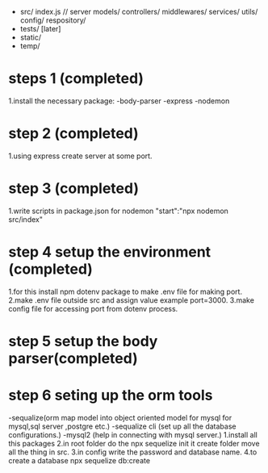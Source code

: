 - src/
     index.js // server 
     models/ 
     controllers/ 
     middlewares/ 
     services/ 
     utils/ 
     config/ 
     respository/ 
- tests/ [later] 
- static/ 
- temp/

# steps 1 (completed)
1.install the necessary package:
-body-parser
-express
-nodemon

# step 2 (completed)
1.using express create server at some port.

# step 3 (completed)
1.write scripts in package.json for nodemon
"start":"npx nodemon src/index"

# step 4 setup the environment (completed)
1.for this install npm dotenv package to make .env file for making port.
2.make .env file outside src and assign value example port=3000.
3.make config file for accessing port from dotenv process.

# step 5 setup the body parser(completed)

# step 6 seting up the orm tools
-sequalize(orm map model into object oriented model for mysql for mysql,sql server ,postgre etc.)
-sequalize cli (set up all the database configurations.)
-mysql2 (help in connecting with mysql server.)
1.install all this packages
2.in root folder do the npx sequelize init it create folder move all the thing in src.
3.in config write the password and database name.
4.to create a database npx sequelize db:create




